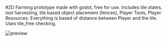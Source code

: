 #2D Farming prototype made with godot, free for use.
Includes tile states, loot harvesting, tile based object placement (fences), Player Tools, Player Resources. Everything is based of distance between Player and the tile. Uses tile_free checking.

![preview](https://media.giphy.com/media/l0HlFwWfwSmCC0k6s/source.gif)
